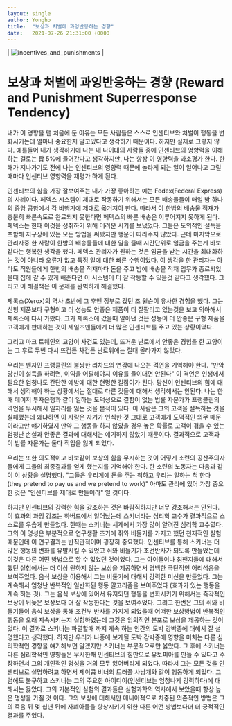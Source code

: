 ```yaml
---
layout: single
author: Yongho
title:  "보상과 처벌에 과잉반응하는 경향"
date:   2021-07-26 21:31:00 +0000
---
```


| ![incentives_and_punishments](https://www.verywellmind.com/thmb/EhEZGcU0YnGlvWvS5pT1F5K-B_E=/1333x1000/smart/filters:no_upscale()/the-incentive-theory-of-motivation-2795382-FINAL-5bf478c146e0fb002675f24c.png) | 


# 보상과 처벌에 과잉반응하는 경향 (Reward and Punishment Superresponse Tendency)

내가 이 경향을 맨 처음에 둔 이유는 모든 사람들은 스스로 인센티브와 처벌이 행동을 변화시키는데 얼마나 중요한지 알고있다고 생각하기 때문이다. 하지만 실제로 그렇지 않다. 예를들어 내가 생각하기에 나는 내 나이대의 사람들 중에 인센티브의 영향력을 이해하는 걸로는 탑 5%에
들어간다고 생각하지만, 나는 항상 이 영향력을 과소평가 한다. 한 해가 지나가기도 전에 나는 인센티브의 영향력 때문에 놀라게 되는 일이 일어나고
그럴때마다 인센티브 영향력을 재평가 하게 된다.

인센티브의 힘을 가장 잘보여주는 내가 가장 좋아하는 예는 Fedex(Federal Express)의 사례이다. 페덱스 시스템이 제대로 작동하기 위해서는 모든 배송물들이 매일 밤 하나의 중앙 공항에서 각 비행기에 제대로 옮겨져야 한다. 따라서 이 한밤의 배송물 적재가 충분히 빠른속도로 완료되지 못한다면 페덱스의 빠른 배송은 이루어지지 못하게 된다. 페덱스는 한때 이것을 성취하기 위해 어려운 시기를 보냈었다. 그들은 도의적인 설득을 포함해 지구상에 있는 모든 방법을 써봤지만 행운이 따라주지 않았다. 근데 마지막으로 관리자중 한 사람이 한밤의 배송물들에 대한 일을 줄때 시간단위로 임금을 주는게 바보같다는 행복한 생각을 했다. 페덱스 관리자가 원하는 것은 임금을 받는 시간을 최대화하는 것이 아니라 오류가 없고 특정 일에 대한 빠른 수행이었다. 이 생각을 한 관리자는 아마도 직원들에게 한번의 배송물 적재마다 돈을 주고 밤에 배송물 적재 업무가 종료되었을때 집에 갈 수 있게 해준다면 이 시스템이 더 잘 작동할 수 있을것 같다고 생각했다. 그리고 이 해결책은 이 문제를 완벽하게 해결했다.  

제록스(Xerox)의 역사 초반에 그 후엔 정부로 갔던 조 윌슨이 유사한 경험을 했다. 그는 신형 제품보다 구형이고 더 성능도 안좋은 제품이 더 잘팔리고 있는것을 보고 의아해서 제록스에 다시 가봤다. 그가 제록스에 갔을때 알아낸 것은 성능이 더 안좋은 구형 제품을 고객에게 판매하는 것이 세일즈맨들에게 더 많은 인센티브를 주고 있는 상황이었다.

그리고 마크 트웨인의 고양이 사건도 있는데, 뜨거운 난로에서 안좋은 경험을 한 고양이는 그 후로 두번 다시 뜨겁든 차겁든 난로위에는 절대 올라가지 않았다.

우리는 벤자민 프랭클린의 불쌍한 리차드의 연감에 나오는 격언을 기억해야 한다. "만약 당신이 설득을 하려면, 이익을 어필해야지 이유를 들이대면 안된다" 이 격언은 인생에서 필요한 엄청나도 간단한 예방에 대한 현명한 길잡이가 된다. 당신이 인센티브의 힘에 대해서 생각해야 하는 상황에서는 절대로 다른 것들에 대해서 생각해서는 안된다. 나는 한때 메이저 투자은행과 같이 일하는 도덕성으로 결함이 없는 법률 자문가가 프랭클린의 격언을 무시해서 일자리를 잃는 것을 본적이 있다. 이 사람은 그의 고객을 설득하는 것을 실패했는데 왜냐하면 이 사람은 자기가 인식한 것 그대로 고객에게 도덕적인 의무 때문이라고만 얘기하였지 만약 그 행동을 하지 않았을 경우 높은 확률로 고객이 겪을 수 있는 엄청난 손실과 안좋은 결과에 대해서는 얘기하지 않았기 때문이다. 결과적으로 고객과 이 법률 자문가는 둘다 직업을 잃게 되었다.

우리는 또한 의도적이고 바보같이 보상의 힘을 무시하는 것이 어떻게 소련의 공산주의자들에게 그들의 최종결과를 얻게 했는지를 기억해야 한다. 한 소련의 노동자는 다음과 같이 이 상황을 설명했다. "그들은 우리게에 돈을 주는 척하고 우리는 일하는 척 한다 (they pretend to pay us and we pretend to work)" 아마도 관리에 있어 가장 중요한 것은 "인센티브를 제대로 만들어라" 일 것이다.  

하지만 인센티브의 강력한 힘을 강조하는 것은 바람직하지만 너무 강조해서는 안된다. 이 효과의 과잉 강조는 하버드에서 일어났는데 스키너라는 심리학 교수가 결과적으로 스스로를 우습게 만들었다. 한때는 스키너는 세계에서 가장 많이 알려진 심리학 교수였다. 그의 이 명성은 부분적으로 연구생활 초기에 쥐와 비둘기를 가지고 했던 천재적인 실험 때문인데 이 연구결과는 반직관적이며 굉장히 중요했다. 인센티브를 통해 스키너는 더 많은 행동의 변화를 유발시킬 수 있었고 쥐와 비들기가 조건반사가 되도록 만들었는데 이것은 다른 어떤 방법으로 할 수 없었던 것이었다. 그는 아이들이나 침팬지들에 대해서 했던 실험에서는 더 이상 원하지 않는 보상을 제공하면서 명백한 극단적인 어리석음을 보여주었다. 음식 보상을 이용해서 그는 비둘기에 대해서 강력한 미신을 만들었다. 그는 계속해서 엄청난 반복적인 일반화된 행동 알고리즘을 보여주었다 (효과가 있는 행동을 계속 하는 것). 그는 음식 보상에 있어서 유지되던 행동을 변화시키기 위해서는 즉각적인 보상이 뒤늦은 보상보다 더 잘 작동한다는 것을 보여주었다. 그리고 한번은 그의 쥐와 비둘기들이 음식 보상을 통해 조건부 반사를 가지게 되었을때 어떠한 보상방법이 반복적인 행동을 오래 지속시키는지 실험하였는데 그것은 임의적인 분포로 보상을 제공하는 것이었다. 이 결과로 스키너는 파멸할때 까지 계속 하는 인간의 도박 강박증에 대해서 잘 설명했다고 생각했다. 하지만 우리가 나중에 보게될 도박 강박증에 영향을 미치는 다른 심리학적인 경향을 얘기해보면 알겠지만 스키너는 부분적으로만 옳았다. 그 후에 스키너는 다른 심리학적인 영향들은 무시한채 인센티브의 힘만으로 유토피아를 만들 수 있다고 주장하면서 그의 개인적인 명성을 거의 모두 잃어버리게 되었다. 따라서 그는 모든 것을 인센티브로 설명하려고 하면서 제이콥 비너의 트러플 사냥개와 같이 행동하게 되었다. 그럼에도 불구하고 스키너는 그의 주요한 아이디어(인센티브는 엄청나게 강력하다)에 대해서는 옳았다. 그의 기본적인 실험의 결과들은 실험과학의 역사에서 보았을때 항상 높은 명성을 가질 것 이다. 그의 보상에 대해서만 매니아적으로 치중된 의존적인 방법은 그의 죽음 뒤 몇 십년 뒤에 자폐아들을 향상시키기 위한 다른 어떤 방법보다더 더 긍적적인 결과를 주었다.
